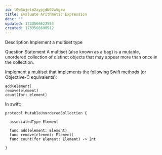 ```yaml
---
id: l6w5ujetn2aypjdb92w5grw
title: Evaluate Arithmetic Expression
desc: ""
updated: 1733566622553
created: 1733566608512
---
```



Description
Implement a multiset type

Question Statement
A multiset (also known as a bag) is a mutable, unordered collection of distinct objects that may appear more than once in the collection.



Implement a multiset that implements the following Swift methods (or Objective-C equivalents):


```
add(element)
remove(element)
count(for: element)
````

In swift: 
```
protocol MutableUnorderedCollection {
  
  associatedType Element
  
  func add(element: Element)
  func remove(element: Element)
  func count(for element: Element) -> Int

}
```
